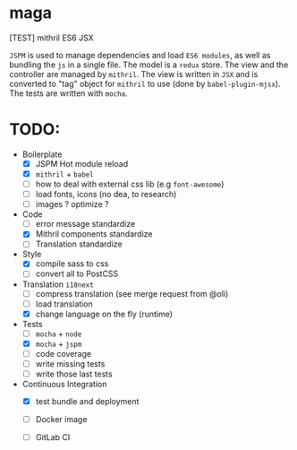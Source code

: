 # maga
[TEST] mithril ES6 JSX

`JSPM` is used to manage dependencies and load `ES6 modules`, as well as bundling the `js` in a single file.
The model is a `redux` store.
The view and the controller are managed by `mithril`.
The view is written in `JSX` and is converted to "tag" object for `mithril` to use (done by `babel-plugin-mjsx`).
The tests are written with `mocha`.

# TODO:
* Boilerplate
  - [x] JSPM Hot module reload
  - [x] `mithril` + `babel`
  - [ ] how to deal with external css lib (e.g `font-awesome`)
  - [ ] load fonts, icons (no dea, to research)
  - [ ] images ? optimize ?
* Code
  - [ ] error message standardize
  - [x] Mithril components standardize
  - [ ] Translation standardize
* Style
  - [x] compile sass to css
  - [ ] convert all to PostCSS
* Translation `i18next`
  - [ ] compress translation (see merge request from @oli)
  - [ ] load translation
  - [x] change language on the fly (runtime)
* Tests
  - [ ] `mocha` + `node`
  - [x] `mocha` + `jspm`
  - [ ] code coverage
  - [ ] write missing tests 
  - [ ] write those last tests
* Continuous Integration
  - [x] test bundle and deployment
  - [ ] Docker image
  - [ ] GitLab CI

